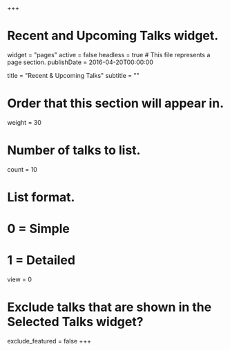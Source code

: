 +++
# Recent and Upcoming Talks widget.
widget = "pages"
active = false
headless = true  # This file represents a page section.
publishDate = 2016-04-20T00:00:00

title = "Recent & Upcoming Talks"
subtitle = ""

# Order that this section will appear in.
weight = 30

# Number of talks to list.
count = 10

# List format.
#   0 = Simple
#   1 = Detailed
view = 0

# Exclude talks that are shown in the Selected Talks widget?
exclude_featured = false
+++
